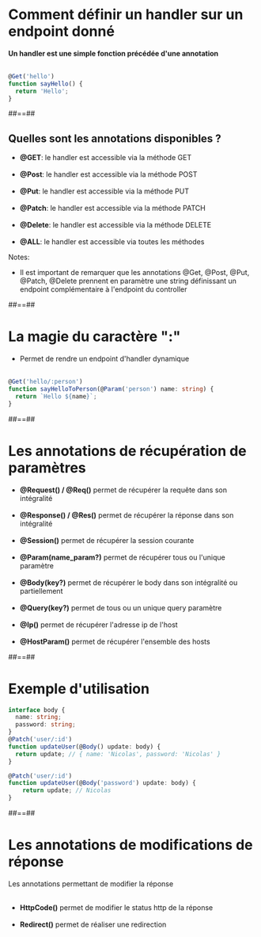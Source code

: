 <!-- .slide: class="with-code inconsolata" -->
# Comment définir un handler sur un endpoint donné
**Un handler est une simple fonction précédée d'une annotation**
<br/><br/>

```typescript
@Get('hello')
function sayHello() {
  return 'Hello';
}
```
<!-- .element: class="big-code" -->

##==##

## Quelles sont les annotations disponibles ?
- __@GET__: le handler est accessible via la méthode GET <br/><br/>
- __@Post__: le handler est accessible via la méthode POST <br/><br/>
- __@Put__: le handler est accessible via la méthode PUT <br/><br/>
- __@Patch__: le handler est accessible via la méthode PATCH <br/><br/>
- __@Delete__: le handler est accessible via la méthode DELETE<br/><br/>
- __@ALL__: le handler est accessible via toutes les méthodes

Notes:
- Il est important de remarquer que les annotations @Get, @Post, @Put, @Patch, @Delete prennent en paramètre
une string définissant un endpoint complémentaire à l'endpoint du controller

##==##

<!-- .slide: class="with-code inconsolata" --> 
# La magie du caractère __":"__

- Permet de rendre un endpoint d'handler dynamique <br/><br/>

```typescript
@Get('hello/:person')
function sayHelloToPerson(@Param('person') name: string) {
  return `Hello ${name}`;
}
```
<!-- .element: class="big-code" -->

##==##

# Les annotations de récupération de paramètres

- __@Request() / @Req()__ permet de récupérer la requête dans son intégralité <br/><br/>
- __@Response() / @Res()__ permet de récupérer la réponse dans son intégralité <br/><br/>
- __@Session()__ permet de récupérer la session courante <br/><br/>
- __@Param(name_param?)__ permet de récupérer tous ou l'unique paramètre <br/><br/>
- __@Body(key?)__ permet de récupérer le body dans son intégralité ou partiellement <br/><br/>
- __@Query(key?)__ permet de tous ou un unique query paramètre<br/><br/>
- __@Ip()__ permet de récupérer l'adresse ip de l'host <br/><br/>
- __@HostParam()__ permet de récupérer l'ensemble des hosts

##==##

<!-- .slide: class="with-code inconsolata"-->
# Exemple d'utilisation
```typescript
interface body {
  name: string;
  password: string;
}
@Patch('user/:id')
function updateUser(@Body() update: body) {
  return update; // { name: 'Nicolas', password: 'Nicolas' }
}

@Patch('user/:id')
function updateUser(@Body('password') update: body) {
    return update; // Nicolas
}
```
<!-- .element: class="big-code" -->

##==##

# Les annotations de modifications de réponse

Les annotations permettant de modifier la réponse <br/><br/>

- __HttpCode()__  permet de modifier le status http de la réponse <br/><br/>
- __Redirect()__ permet de réaliser une redirection
